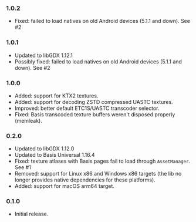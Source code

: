 ### 1.0.2
- Fixed: failed to load natives on old Android devices (5.1.1 and down). See #2

### 1.0.1
- Updated to libGDX 1.12.1
- Possibly fixed: failed to load natives on old Android devices (5.1.1 and down). See #2

### 1.0.0
- Added: support for KTX2 textures.
- Added: support for decoding ZSTD compressed UASTC textures.
- Improved: better default ETC1S/UASTC transcoder selector.
- Fixed: Basis transcoded texture buffers weren't disposed properly (memleak).

### 0.2.0
- Updated to libGDX 1.12.0
- Updated to Basis Universal 1.16.4
- Fixed: texture atlases with Basis pages fail to load through `AssetManager`. See #1
- Removed: support for Linux x86 and Windows x86 targets (the lib no longer provides native dependencies for these platforms).
- Added: support for macOS arm64 target.

### 0.1.0

- Initial release.
